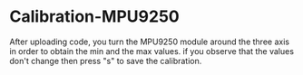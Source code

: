 # Calibration-MPU9250

After uploading code, you turn the MPU9250 module around the three axis in order to obtain the min and the max values. 
if you observe that the values don't change then press "s" to save the calibration.
